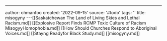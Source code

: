 ---
author: ohmanfoo
created: '2022-09-15'
source: '#todo'
tags: ''
title: misogyny
---[[Saskatchewan The Land of Living Skies and Lethal Racism.md]]
[[Explosive Report Finds RCMP Toxic Culture of Racism MisogyyHomophobia.md]]
[[How Should Churches Respond to Aboriginal Voices.md]]
[[Stayng Readyfor Black Study.md]]
[[misogyny.md]]
